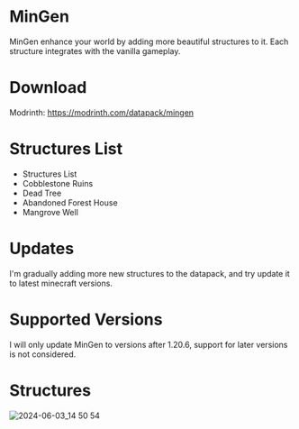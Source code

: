 # MinGen

MinGen enhance your world by adding more beautiful structures to it. Each structure integrates with the vanilla gameplay.

# Download

Modrinth: https://modrinth.com/datapack/mingen

# Structures List

- Structures List
- Cobblestone Ruins
- Dead Tree
- Abandoned Forest House
- Mangrove Well

# Updates

I'm gradually adding more new structures to the datapack, and try update it to latest minecraft versions. 

# Supported Versions

I will only update MinGen to versions after 1.20.6, support for later versions is not considered.

# Structures

![2024-06-03_14 50 54](https://github.com/nederliver/MinGen/assets/135690868/9bfbe019-7532-4854-8455-d26d25e28c29)
